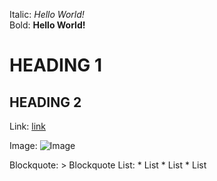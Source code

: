 Italic:         *Hello World!*  <br />
Bold:           **Hello World!**  <br />
# HEADING 1  <br />
## HEADING 2  <br />
Link:           [link](github.com)


Image:          ![Image](https://github.githubassets.com/images/modules/logos_page/GitHub-Mark.png)

Blockquote:     > Blockquote
List:           * List * List * List
